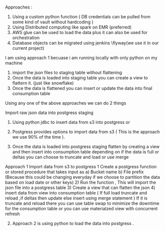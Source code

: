  Approaches :

1) Using a custom python function ( DB credentials can be pulled from some kind of vault without hardcoding )
2) Using Distributed computing like spark on EMR (preferred)
3) AWS glue can be used to load the data plus it can also be used for orchestration
4) Database objects can be migrated using jenkins \flyway(we use it in our current project)

I am using approach 1 becuase i am running locally with only python on my machine
  1) import the json files to staging table without flattening
  2) Once the data is loaded into staging table you can create a view to flattern it. (just like snowflake)
  3) Once the data is flattened you can insert or update the data into final consumption table


Using any one of the above approaches we can do 2 things 

Import raw json data into postgress staging 
1) Using python jdbc to insert data from s3 into postgress  or 
2) Postgress provides options to import data from s3 ( This is the approach we use 90% of the time ).

2) Once the data is loaded into postgress staging flatten by creating a view and then insert into consumption table 
  depending on if the data is full or deltas you can choose to truncate and load or use merge 

Approach 1 
Import data from s3 to postgress 
  1 Create a postgress function or stored procedure that takes input as 
    a) Bucket name 
    b) File prefix (Because this could be changing everyday if we choose to partition the data based on load date or other keys)
  2) Run the function , This will import the json file into a postgress table 
  3) Create a view that can flatten the json 
  4) insert data from view into consumption table ( If full load truncate and reload ,if deltas then update else insert using merge statement )
    If it is truncate and reload there you can use table swap to minimize the downtime for the consumption table or you can use materialzed view with concurrent refresh 

2) Approach 2 is using python to load the data into postgress . 
